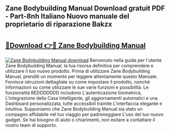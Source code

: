 ## Zane Bodybuilding Manual Download gratuit PDF - Part-8nh Italiano Nuovo manuale del proprietario di riparazione Bakzx

# <h2><a href="http://dfa0mo.blite.top/?on=Zane+Bodybuilding+Manual">🔗Download 👉🔴 Zane Bodybuilding Manual</a></h2>

[![Zane Bodybuilding Manual download](https://i.imgur.com/lujVjoI.png)](http://dfa0mo.blite.top/?on=Zane+Bodybuilding+Manual)
Benvenuto nella guida per l'utente Zane Bodybuilding Manual, la tua risorsa definitiva per comprendere e utilizzare il tuo nuovo prodotto. Prima di utilizzare Zane Bodybuilding Manual, prenditi un momento per leggere attentamente questo Manuale. Fornisce istruzioni dettagliate su come impostare il prodotto, nonché informazioni su come utilizzare le sue varie funzioni e possibilità. Le funzionalità REDDDDDDD includono L'autenticazione biometrica, L'integrazione della Casa Intelligente, gli aggiornamenti automatici e una Dashboard personalizzata, tutte accessibili tramite L'interfaccia elegante e intuitiva. Supponiamo che Zane Bodybuilding Manual sia stato un compagno affidabile nel tuo viaggio per padroneggiare L'uso del tuo nuovo gadget. Se hai bisogno di aiuto o chiarimenti, non esitare a contattare il nostro team di supporto.
